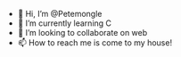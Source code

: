 - 👋 Hi, I’m @Petemongle
- 🌱 I’m currently learning C
- 💞️ I’m looking to collaborate on web
- 📫 How to reach me is come to my house!
